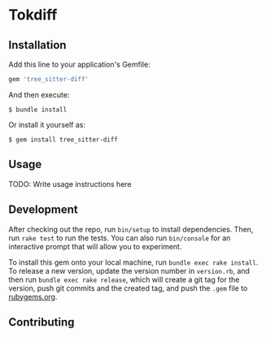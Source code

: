 # Tokdiff

## Installation

Add this line to your application's Gemfile:

```ruby
gem 'tree_sitter-diff'
```

And then execute:

    $ bundle install

Or install it yourself as:

    $ gem install tree_sitter-diff

## Usage

TODO: Write usage instructions here

## Development

After checking out the repo, run `bin/setup` to install dependencies. Then, run `rake test` to run the tests. You can also run `bin/console` for an interactive prompt that will allow you to experiment.

To install this gem onto your local machine, run `bundle exec rake install`. To release a new version, update the version number in `version.rb`, and then run `bundle exec rake release`, which will create a git tag for the version, push git commits and the created tag, and push the `.gem` file to [rubygems.org](https://rubygems.org).

## Contributing

